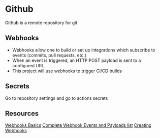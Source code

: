 # Github

Github is a remote repository for git

## Webhooks
- Webhooks allow one to build or set up integrations which subscribe to events (commits, pull requests, etc.)
- When an event is triggered, an HTTP POST payload is sent to a configured URL.
- This project will use webhooks to trigger CI/CD builds

## Secrets
Go to repository settings and go to actions secrets

## Resources
[Webhooks Basics](https://docs.github.com/en/developers/webhooks-and-events/webhooks/about-webhooks)
[Complete Webhook Events and Payloads list](https://docs.github.com/en/developers/webhooks-and-events/webhooks/webhook-events-and-payloads)
[Creating Webhooks](https://docs.github.com/en/developers/webhooks-and-events/webhooks/creating-webhooks)

